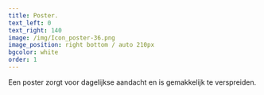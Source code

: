 ```yaml
---
title: Poster.
text_left: 0
text_right: 140
image: /img/Icon_poster-36.png
image_position: right bottom / auto 210px
bgcolor: white
order: 1
---
```


Een poster zorgt voor dagelijkse aandacht en is gemakkelijk te verspreiden.